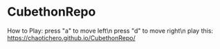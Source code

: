 # CubethonRepo
 How to Play:
 press "a" to move left\n 
 press "d" to move right\n
 play this: https://chaotichero.github.io/CubethonRepo/
